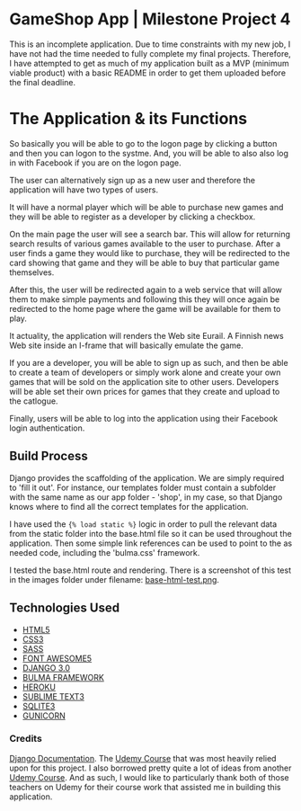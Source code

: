 # GameShop App | Milestone Project 4

This is an incomplete application. Due to time constraints with my new job, I have not had the time needed to fully complete my final projects. Therefore, I have attempted to get as much of my application built as a MVP (minimum viable product) with a basic README in order to get them uploaded before the final deadline. 

# The Application & its Functions


So basically you will be able to go to the logon page by clicking a button and then you can logon to the systme. And, you will be able to also also log in with Facebook if you are on the logon page.

The user can alternatively sign up as a new user and therefore the application will have two types of users.

It will have a normal player which will be able to purchase new games and they will be able to register as a developer by clicking a checkbox. 

On the main page the user will see a search bar. This will allow for returning search results of various games available to the user to purchase. After a user finds a game they would like to purchase, they will be redirected to the card showing that game and they will be able to buy that particular game themselves.

After this, the user will be redirected again to a web service that will allow them to make simple payments and following this they will once again be redirected to the home page where the game will be available for them to play.

It actuality, the application will renders the Web site Eurail. A Finnish news Web site inside an I-frame that will basically emulate the game.

If you are a developer, you will be able to sign up as such, and then be able to create a team of developers or simply work alone and create your own games that will be sold on the application site to other users. Developers will be able set their own prices for games that they create and upload to the catlogue.

Finally, users will be able to log into the application using their Facebook login authentication.

## Build Process

Django provides the scaffolding of the application. We are simply required to 'fill it out'. For instance, our templates folder must contain a subfolder with the same name as our app folder - 'shop', in my case, so that Django knows where to find all the correct templates for the application.

I have used the `{% load static %}` logic in order to pull the relevant data from the static folder into the base.html file so it can be used throughout the application. Then some simple link references can be used to point to the as needed code, including the 'bulma.css' framework. 

I tested the base.html route and rendering. There is a screenshot of this test in the images folder under filename: [base-html-test.png](gameshop/shop/static/shop/images/base-html-test.png).


## Technologies Used

* [HTML5](https://www.w3.org/TR/html52/)
* [CSS3](https://www.w3.org/TR/2001/WD-css3-roadmap-20010523/)
* [SASS](https://sass-lang.com/)
* [FONT AWESOME5](https://fontawesome.com/start)
* [DJANGO 3.0](https://docs.djangoproject.com/en/3.0/releases/3.0/)
* [BULMA FRAMEWORK](https://bulma.io/)
* [HEROKU](https://devcenter.heroku.com/categories/reference)
* [SUBLIME TEXT3](https://www.sublimetext.com/docs/3/)
* [SQLITE3](https://www.sqlite.org/docs.html)
* [GUNICORN](https://docs.gunicorn.org/en/stable/settings.html)

### Credits

[Django Documentation](https://docs.djangoproject.com/en/3.0/).
The [Udemy Course](https://www.udemy.com/course/complete-django-masterclass/) that was most heavily relied upon for this project. I also borrowed pretty quite a lot of ideas from another [Udemy Course](https://www.udemy.com/course/web-software-development-with-django-game-store-app/). And as such, I would like to particularly thank both of those teachers on Udemy for their course work that assisted me in building this application.

